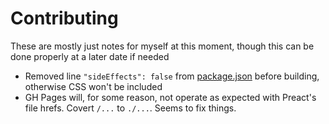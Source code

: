 # Contributing

These are mostly just notes for myself at this moment, though this can be done properly at a later date if needed

 - Removed line `"sideEffects": false` from [package.json](package.json) before building, otherwise CSS won't be included
 - GH Pages will, for some reason, not operate as expected with Preact's file hrefs. Covert `/...` to `./...`. Seems to fix things.
